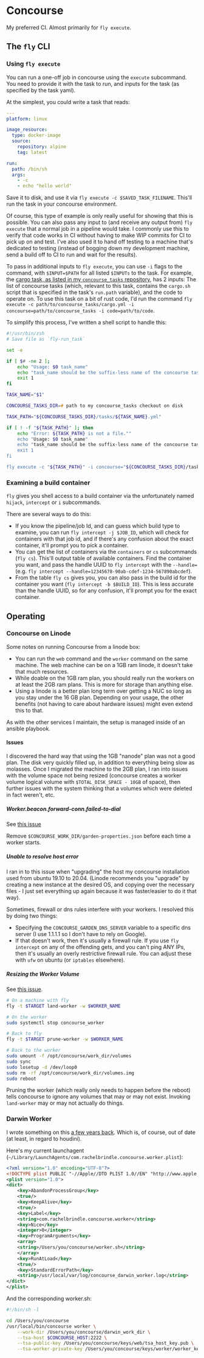 # Concourse

My preferred CI. Almost primarily for `fly execute`.

## The `fly` CLI

### Using `fly execute`

You can run a one-off job in concourse using the `execute` subcommand. You need to provide it with the task to run, and inputs for the task (as specified by the task yaml).

At the simplest, you could write a task that reads:

```yaml
---
platform: linux

image_resource:
  type: docker-image
  source:
    repository: alpine
    tag: latest

run:
  path: /bin/sh
  args:
    - -c
    - echo "hello world"
```

Save it to disk, and use it via `fly execute -c $SAVED_TASK_FILENAME`. This'll run the task in your concourse environment.

Of course, this type of example is only really useful for showing that this is possible. You can also pass any input to (and receive any output from) `fly execute` that a normal job in a pipeline would take. I commonly use this to verify that code works in CI without having to make WIP commits for CI to pick up on and test. I've also used it to hand off testing to a machine that's dedicated to testing (instead of bogging down my development machine, send a build off to CI to run and wait for the results).

To pass in additional inputs to `fly execute`, you can use `-i` flags to the command, with `$INPUT=$PATH` for all listed `$INPUTs` to the task. For example, the [cargo task, as listed in my `concourse_tasks` repository](https://github.com/younata/concourse_tasks/blob/master/tasks/cargo.yml), has 2 inputs: The list of concourse tasks (which, relevant to this task, contains the `cargo.sh` script that is specified in the task's `run.path` variable), and the code to operate on. To use this task on a bit of rust code, I'd run the command `fly execute -c path/to/concourse_tasks/cargo.yml -i concourse=path/to/concourse_tasks -i code=path/to/code`.

To simplify this process, I've written a shell script to handle this:

```zsh
#!/usr/bin/zsh
# Save file as `fly-run_task`

set -e

if [ $# -ne 2 ];
    echo "Usage: $0 task_name"
    echo "task_name should be the suffix-less name of the concourse task to run"
    exit 1
fi

TASK_NAME="$1"

CONCOURSE_TASKS_DIR=# path to my concourse_tasks checkout on disk

TASK_PATH="${CONCOURSE_TASKS_DIR}/tasks/${TASK_NAME}.yml"

if [ ! -f "${TASK_PATH}" ]; then
    echo "Error: ${TASK_PATH} is not a file.""
    echo "Usage: $0 task_name"
    echo "task_name should be the suffix-less name of the concourse task to run"
    exit 1
fi

fly execute -c "${TASK_PATH}" -i concourse="${CONCOURSE_TASKS_DIR}/tasks/" -i code=.
```

### Examining a build container

`fly` gives you shell access to a build container via the unfortunately named `hijack`, `intercept` or `i` subcommands.

There are several ways to do this:

- If you know the pipeline/job Id, and can guess which build type to examine, you can run `fly intercept -j $JOB_ID`, which will check for containers with that job id, and if there's any confusion about the exact container, it'll prompt you to pick a container.
- You can get the list of containers via the `containers` or `cs` subcommands (`fly cs`). This'll output table of available containers. Find the container you want, and pass the handle UUID to `fly intercept` with the `--handle=` (e.g. `fly intercept --handle=12345678-90ab-cdef-1234-567890abcdef`).
- From the table `fly cs` gives you, you can also pass in the build id for the container you want (`fly intercept -b $BUILD_ID`). This is less accurate than the handle UUID, so for any confusion, it'll prompt you for the exact container.

## Operating

### Concourse on Linode

Some notes on running Concourse from a linode box:

- You can run the `web` command and the `worker` command on the same machine. The web machine can be on a 1GB ram linode, it doesn't take that much resources.
- While doable on the 1GB ram plan, you should really run the workers on at least the 2GB ram plans. This is more for storage than anything else.
- Using a linode is a better plan long term over getting a NUC so long as you stay under the 16 GB plan. Depending on your usage, the other benefits (not having to care about hardware issues) might even extend this to that.

As with the other services I maintain, the setup is managed inside of an ansible playbook.

#### Issues

I discovered the hard way that using the 1GB "nanode" plan was not a good plan. The disk very quickly filled up, in addition to everything being slow as molasses. Once I migrated the machine to the 2GB plan, I ran into issues with the volume space not being resized (concourse creates a worker volume logical volume with `$TOTAL_DISK_SPACE - 10GB` of space), then further issues with the system thinking that a volumes which were deleted in fact weren't, etc.

##### Worker.beacon.forward-conn.failed-to-dial

See [this issue](https://github.com/concourse/concourse/issues/3493)

Remove `$CONCOURSE_WORK_DIR/garden-properties.json` before each time a worker starts.

##### Unable to resolve host error

I ran in to this issue when "upgrading" the host my concourse installation used from ubuntu 19.10 to 20.04. (Linode recommends you "upgrade" by creating a new instance at the desired OS, and copying over the necessary files - I just set everything up again because it was faster/easier to do it that way).

Sometimes, firewall or dns rules interfere with your workers. I resolved this by doing two things:

- Specifying the `CONCOURSE_GARDEN_DNS_SERVER` variable to a specific dns server (I use 1.1.1.1 so I don't have to rely on Google).
- If that doesn't work, then it's usually a firewall rule. If you use `fly intercept` on any of the offending gets, and you can't ping ANY IPs, then it's usually an overly restrictive firewall rule. You can adjust these with `ufw` on ubuntu (or `iptables` elsewhere).

##### Resizing the Worker Volume

See [this issue](https://github.com/concourse/concourse/issues/1751#issuecomment-371944140).

```bash
# On a machine with fly
fly -t $TARGET land-worker -w $WORKER_NAME

# On the worker
sudo systemctl stop concourse_worker

# Back to fly
fly -t $TARGET prune-worker -w $WORKER_NAME

# Back to the worker
sudo umount -f /opt/concourse/work_dir/volumes
sudo sync
sudo losetup -d /dev/loop0
sudo rm -rf /opt/concourse/work_dir/volumes.img
sudo reboot
```

Pruning the worker (which really only needs to happen before the reboot) tells concourse to ignore any volumes that may or may not exist. Invoking `land-worker` may or may not actually do things.

### Darwin Worker

I wrote something on this [a few years back](https://blog.rachelbrindle.com/2016/11/08/concourse-mac-worker/). Which is, of course, out of date (at least, in regard to houdini).

Here's my current launchagent (`~/Library/LaunchAgents/com.rachelbrindle.concourse.worker.plist`):

```xml
<?xml version="1.0" encoding="UTF-8"?>
<!DOCTYPE plist PUBLIC "-//Apple//DTD PLIST 1.0//EN" "http://www.apple.com/DTDs/PropertyList-1.0.dtd">
<plist version="1.0">
<dict>
    <key>AbandonProcessGroup</key>
    <true/>
    <key>KeepAlive</key>
    <true/>
    <key>Label</key>
    <string>com.rachelbrindle.concourse.worker</string>
    <key>Nice</key>
    <integer>0</integer>
    <key>ProgramArguments</key>
    <array>
    <string>/Users/you/concourse/worker.sh</string>
    </array>
    <key>RunAtLoad</key>
    <true/>
    <key>StandardErrorPath</key>
    <string>/usr/local/var/log/concourse_darwin_worker.log</string>
</dict>
</plist>
```

And the corresponding worker.sh:

```sh
#!/bin/sh -l

cd /Users/you/concourse
/usr/local/bin/concourse worker \
    --work-dir /Users/you/concourse/darwin_work_dir \
    --tsa-host $CONCOURSE_HOST:2222 \
    --tsa-public-key /Users/you/concourse/keys/web/tsa_host_key.pub \
    --tsa-worker-private-key /Users/you/concourse/keys/worker/worker_key
```
